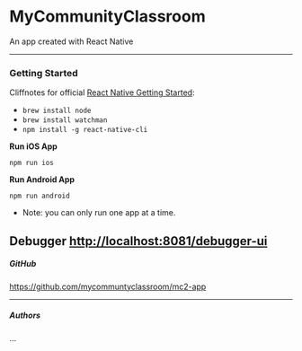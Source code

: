 # MyCommunityClassroom
An app created with React Native

---

### Getting Started

Cliffnotes for official [React Native Getting Started](https://facebook.github.io/react-native/docs/getting-started.html):


- `brew install node`
- `brew install watchman`
- `npm install -g react-native-cli`


**Run iOS App**

`npm run ios`


**Run Android App**

`npm run android`

* Note: you can only run one app at a time.

**Debugger**
<http://localhost:8081/debugger-ui>
---

##### GitHub
<https://github.com/mycommuntyclassroom/mc2-app>


---
##### Authors
...
